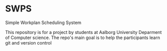 SWPS
====

Simple Workplan Scheduling System

This repository is for a project by students at Aalborg University Deparment of Computer science. The repo's main goal is to help the participants learn git and version control
